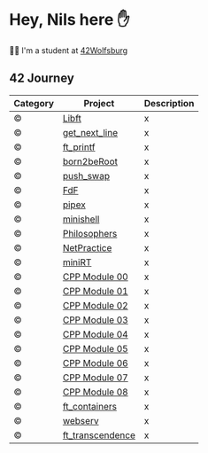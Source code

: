 # Hey, Nils here ✋

👨‍🎓 I'm a student at [42Wolfsburg](https://42wolfsburg.de/)

## 42 Journey

Category | Project | Description
--- | --- | ---
©️ | [Libft](https://github.com/noster002/Libft) | x
©️ | [get_next_line](https://github.com/noster002/get_next_line) | x
©️ | [ft_printf](https://github.com/noster002/ft_printf) | x
©️ | [born2beRoot](https://github.com/noster002/born2beRoot) | x
©️ | [push_swap](https://github.com/noster002/push_swap) | x
©️ | [FdF](https://github.com/noster002/FdF) | x
©️ | [pipex](https://github.com/noster002/pipex) | x
©️ | [minishell](https://github.com/noster002/minishell) | x
©️ | [Philosophers](https://github.com/noster002/Philosophers) | x
©️ | [NetPractice](https://github.com/noster002/NetPractice) | x
©️ | [miniRT](https://github.com/noster002/miniRT) | x
©️ | [CPP Module 00](https://github.com/noster002/CPP-Module-00) | x
©️ | [CPP Module 01](https://github.com/noster002/CPP-Module-01) | x
©️ | [CPP Module 02](https://github.com/noster002/CPP-Module-02) | x
©️ | [CPP Module 03](https://github.com/noster002/CPP-Module-03) | x
©️ | [CPP Module 04](https://github.com/noster002/CPP-Module-04) | x
©️ | [CPP Module 05](https://github.com/noster002/CPP-Module-05) | x
©️ | [CPP Module 06](https://github.com/noster002/CPP-Module-06) | x
©️ | [CPP Module 07](https://github.com/noster002/CPP-Module-07) | x
©️ | [CPP Module 08](https://github.com/noster002/CPP-Module-08) | x
©️ | [ft_containers](https://github.com/noster002/ft_containers) | x
©️ | [webserv](https://github.com/noster002/webserv) | x
©️ | [ft_transcendence](https://github.com/noster002/ft_transcendence) | x

<!--
**noster002/noster002** is a ✨ _special_ ✨ repository because its `README.md` (this file) appears on your GitHub profile.

Here are some ideas to get you started:

- 🔭 I’m currently working on ...
- 🌱 I’m currently learning ...
- 👯 I’m looking to collaborate on ...
- 🤔 I’m looking for help with ...
- 💬 Ask me about ...
- 📫 How to reach me: ...
- 😄 Pronouns: ...
- ⚡ Fun fact: ...
-->
